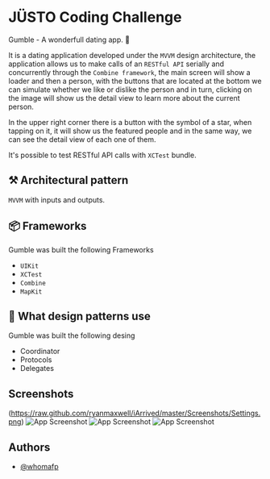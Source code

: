 
# JÜSTO Coding Challenge
Gumble - A wonderfull dating app. 🩷


It is a dating application developed under the `MVVM` design architecture, the application allows us to make calls of an `RESTful API` serially and concurrently through the `Combine framework`, the main screen will show a loader and then a person, with the buttons that are located at the bottom we can simulate whether we like or dislike the person and in turn, clicking on the image will show us the detail view to learn more about the current person.

In the upper right corner there is a button with the symbol of a star, when tapping on it, it will show us the featured people and in the same way, we can see the detail view of each one of them. 

It's possible to test RESTful API calls with `XCTest` bundle.

## ⚒️ Architectural pattern 
`MVVM` with inputs and outputs.


## 📦 Frameworks

Gumble was built the following Frameworks
- `UIKit`
- `XCTest`
- `Combine` 
- `MapKit`


## 📱 What design patterns use 

Gumble was built the following desing
- Coordinator
- Protocols
- Delegates




## Screenshots
(https://raw.github.com/ryanmaxwell/iArrived/master/Screenshots/Settings.png)
![App Screenshot](https://github.com/whomafp/Justo-Coding-Challenge/master/Screenshots/main.png)
![App Screenshot](https://github.com/whomafp/Justo-Coding-Challenge/master/Screenshots/Screenshots/featured.png)
![App Screenshot](https://github.com/whomafp/Justo-Coding-Challenge/master/Screenshots/Screenshots/preview.png)


## Authors

- [@whomafp](https://www.github.com/whomafp)

